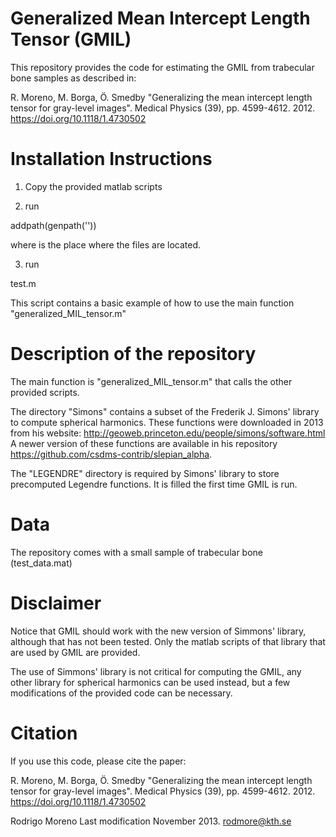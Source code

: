 # Generalized Mean Intercept Length Tensor (GMIL)

This repository provides the code for estimating the GMIL from trabecular bone samples as described in:

R. Moreno, M. Borga, Ö. Smedby "Generalizing the mean intercept length tensor for gray-level images". Medical Physics (39), pp. 4599-4612. 2012. https://doi.org/10.1118/1.4730502



# Installation Instructions
1. Copy the provided matlab scripts

2. run

addpath(genpath('<directory>'))

where <directory> is the place where the files are located. 

3. run 

test.m

This script contains a basic example of how to use the main function "generalized_MIL_tensor.m"

# Description of the repository

The main function is "generalized_MIL_tensor.m" that calls the other provided scripts. 

The directory "Simons" contains a subset of the Frederik J. Simons' library to compute spherical harmonics. These functions were downloaded in 2013 from his website: 
http://geoweb.princeton.edu/people/simons/software.html
A newer version of these functions are available in his repository https://github.com/csdms-contrib/slepian_alpha. 



The "LEGENDRE" directory is required by Simons' library to store precomputed Legendre functions. It is filled the first time GMIL is run.

# Data

The repository comes with a small sample of trabecular bone (test_data.mat)

# Disclaimer
Notice that GMIL should work with the new version of Simmons' library, although that has not been tested. Only the matlab scripts of that library that are used by GMIL are provided.

The use of Simmons' library is not critical for computing the GMIL, any other library for spherical harmonics can be used instead, but a few modifications of the provided code can be necessary.


# Citation
If you use this code, please cite the paper:

R. Moreno, M. Borga, Ö. Smedby "Generalizing the mean intercept length tensor for gray-level images". Medical Physics (39), pp. 4599-4612. 2012. https://doi.org/10.1118/1.4730502



Rodrigo Moreno 
Last modification November 2013. rodmore@kth.se
